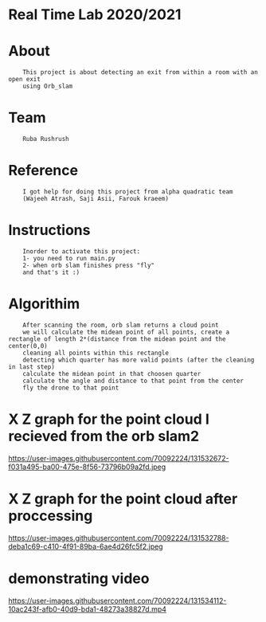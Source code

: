 # Real Time Lab 2020/2021 

# About
        This project is about detecting an exit from within a room with an open exit 
        using Orb_slam 
# Team
        Ruba Rushrush
# Reference
        I got help for doing this project from alpha quadratic team
        (Wajeeh Atrash, Saji Asii, Farouk kraeem)
# Instructions
        Inorder to activate this project:
        1- you need to run main.py
        2- when orb slam finishes press "fly"
        and that's it :)
        
# Algorithim
        After scanning the room, orb slam returns a cloud point
        we will calculate the midean point of all points, create a rectangle of length 2*(distance from the midean point and the center(0,0)
        cleaning all points within this rectangle
        detecting which quarter has more valid points (after the cleaning in last step)
        calculate the midean point in that choosen quarter
        calculate the angle and distance to that point from the center
        fly the drone to that point 
        
 # X Z graph for the point cloud I recieved from the orb slam2        
https://user-images.githubusercontent.com/70092224/131532672-f031a495-ba00-475e-8f56-73796b09a2fd.jpeg


 # X Z graph for the point cloud after proccessing
 https://user-images.githubusercontent.com/70092224/131532788-deba1c69-c410-4f91-89ba-6ae4d26fc5f2.jpeg
 
 # demonstrating video
 https://user-images.githubusercontent.com/70092224/131534112-10ac243f-afb0-40d9-bda1-48273a38827d.mp4

